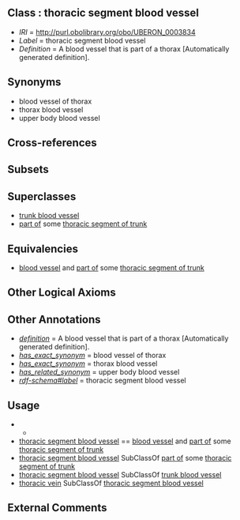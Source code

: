 
## Class : thoracic segment blood vessel

 * *IRI* = http://purl.obolibrary.org/obo/UBERON_0003834
 * *Label* = thoracic segment blood vessel
 * *Definition* = A blood vessel that is part of a thorax [Automatically generated definition].

## Synonyms

 * blood vessel of thorax
 * thorax blood vessel
 * upper body blood vessel

## Cross-references


## Subsets


## Superclasses

 * [trunk blood vessel](../../UBERON/13/UBERON_0003513.md)
 * [part of](../../BFO/50/BFO_0000050.md) some [thoracic segment of trunk](../../UBERON/15/UBERON_0000915.md)

## Equivalencies

 * [blood vessel](../../UBERON/81/UBERON_0001981.md) and [part of](../../BFO/50/BFO_0000050.md) some [thoracic segment of trunk](../../UBERON/15/UBERON_0000915.md)

## Other Logical Axioms


## Other Annotations

 * *[definition](../../IAO/15/IAO_0000115.md)* = A blood vessel that is part of a thorax [Automatically generated definition].
 * *[has_exact_synonym](../../ym/oboInOwl#hasExactSynonym.md)* = blood vessel of thorax
 * *[has_exact_synonym](../../ym/oboInOwl#hasExactSynonym.md)* = thorax blood vessel
 * *[has_related_synonym](../../ym/oboInOwl#hasRelatedSynonym.md)* = upper body blood vessel
 * *[rdf-schema#label](../../el/rdf-schema#label.md)* = thoracic segment blood vessel

## Usage

 * -
 * [thoracic segment blood vessel](../../UBERON/34/UBERON_0003834.md) == [blood vessel](../../UBERON/81/UBERON_0001981.md) and [part of](../../BFO/50/BFO_0000050.md) some [thoracic segment of trunk](../../UBERON/15/UBERON_0000915.md)
 * [thoracic segment blood vessel](../../UBERON/34/UBERON_0003834.md) SubClassOf [part of](../../BFO/50/BFO_0000050.md) some [thoracic segment of trunk](../../UBERON/15/UBERON_0000915.md)
 * [thoracic segment blood vessel](../../UBERON/34/UBERON_0003834.md) SubClassOf [trunk blood vessel](../../UBERON/13/UBERON_0003513.md)
 * [thoracic vein](../../UBERON/94/UBERON_0005194.md) SubClassOf [thoracic segment blood vessel](../../UBERON/34/UBERON_0003834.md)

## External Comments

